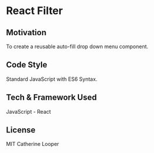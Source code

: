 # React Filter

## Motivation

To create a reusable auto-fill drop down menu component.

## Code Style
Standard JavaScript with ES6 Syntax.
## Tech & Framework Used
JavaScript - React

## License

MIT Catherine Looper